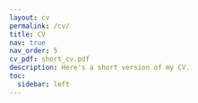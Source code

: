 ```yaml
---
layout: cv
permalink: /cv/
title: CV
nav: true
nav_order: 5
cv_pdf: short_cv.pdf
description: Here's a short version of my CV.
toc:
  sidebar: left
---
```

